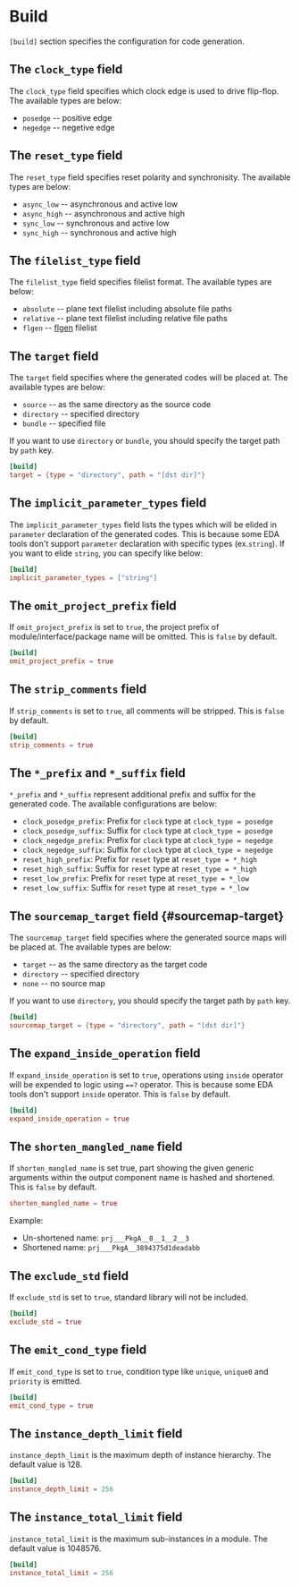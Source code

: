 # Build

`[build]` section specifies the configuration for code generation.

## The `clock_type` field

The `clock_type` field specifies which clock edge is used to drive flip-flop.
The available types are below:

* `posedge` -- positive edge
* `negedge` -- negetive edge

## The `reset_type` field

The `reset_type` field specifies reset polarity and synchronisity.
The available types are below:

* `async_low` -- asynchronous and active low
* `async_high` -- asynchronous and active high
* `sync_low` -- synchronous and active low
* `sync_high` -- synchronous and active high

## The `filelist_type` field

The `filelist_type` field specifies filelist format.
The available types are below:

* `absolute` -- plane text filelist including absolute file paths
* `relative` -- plane text filelist including relative file paths
* `flgen` -- [flgen](https://github.com/pezy-computing/flgen) filelist

## The `target` field

The `target` field specifies where the generated codes will be placed at.
The available types are below:

* `source` -- as the same directory as the source code
* `directory` -- specified directory
* `bundle` -- specified file

If you want to use `directory` or `bundle`, you should specify the target path by `path` key.

```toml
[build]
target = {type = "directory", path = "[dst dir]"}
```

## The `implicit_parameter_types` field

The `implicit_parameter_types` field lists the types which will be elided in `parameter` declaration of the generated codes.
This is because some EDA tools don't support `parameter` declaration with specific types (ex.`string`).
If you want to elide `string`, you can specify like below:

```toml
[build]
implicit_parameter_types = ["string"]
```

## The `omit_project_prefix` field

If `omit_project_prefix` is set to `true`, the project prefix of module/interface/package name will be omitted.
This is `false` by default.

```toml
[build]
omit_project_prefix = true
```

## The `strip_comments` field

If `strip_comments` is set to `true`, all comments will be stripped.
This is `false` by default.

```toml
[build]
strip_comments = true
```

## The `*_prefix` and `*_suffix` field

`*_prefix` and `*_suffix` represent additional prefix and suffix for the generated code.
The available configurations are below:

* `clock_posedge_prefix`: Prefix for `clock` type at `clock_type = posedge`
* `clock_posedge_suffix`: Suffix for `clock` type at `clock_type = posedge`
* `clock_negedge_prefix`: Prefix for `clock` type at `clock_type = negedge`
* `clock_negedge_suffix`: Suffix for `clock` type at `clock_type = negedge`
* `reset_high_prefix`: Prefix for `reset` type at `reset_type = *_high`
* `reset_high_suffix`: Suffix for `reset` type at `reset_type = *_high`
* `reset_low_prefix`: Prefix for `reset` type at `reset_type = *_low`
* `reset_low_suffix`: Suffix for `reset` type at `reset_type = *_low`

## The `sourcemap_target` field {#sourcemap-target}

The `sourcemap_target` field specifies where the generated source maps will be placed at.
The available types are below:

* `target` -- as the same directory as the target code
* `directory` -- specified directory
* `none` -- no source map

If you want to use `directory`, you should specify the target path by `path` key.

```toml
[build]
sourcemap_target = {type = "directory", path = "[dst dir]"}
```

## The `expand_inside_operation` field

If `expand_inside_operation` is set to `true`, operations using `inside` operator will be expended to logic using `==?` operator.
This is because some EDA tools don't support `inside` operator.
This is `false` by default.

```toml
[build]
expand_inside_operation = true
```

## The `shorten_mangled_name` field

If `shorten_mangled_name` is set true, part showing the given generic arguments within the output component name is hashed and shortened.
This is `false` by default.

```toml
shorten_mangled_name = true
```

Example:

* Un-shortened name: `prj___PkgA__0__1__2__3`
* Shortened name: `prj___PkgA__3894375d1deadabb`

## The `exclude_std` field

If `exclude_std` is set to `true`, standard library will not be included.

```toml
[build]
exclude_std = true
```

## The `emit_cond_type` field

If `emit_cond_type` is set to `true`, condition type like `unique`, `unique0` and `priority` is emitted.

```toml
[build]
emit_cond_type = true
```

## The `instance_depth_limit` field

`instance_depth_limit` is the maximum depth of instance hierarchy. The default value is 128.

```toml
[build]
instance_depth_limit = 256
```

## The `instance_total_limit` field

`instance_total_limit` is the maximum sub-instances in a module. The default value is 1048576.

```toml
[build]
instance_total_limit = 256
```
